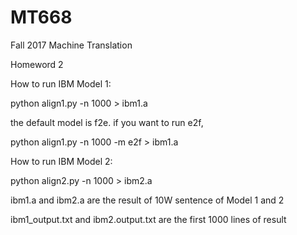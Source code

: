 # MT668
Fall 2017 Machine Translation

Homeword 2

How to run IBM Model 1:

python align1.py -n 1000 > ibm1.a

the default model is f2e. if you want to run e2f,

python align1.py -n 1000 -m e2f > ibm1.a

How to run IBM Model 2:

python align2.py -n 1000 > ibm2.a


ibm1.a and ibm2.a are the result of 10W sentence of Model 1 and 2

ibm1_output.txt and ibm2.output.txt are the first 1000 lines of result
